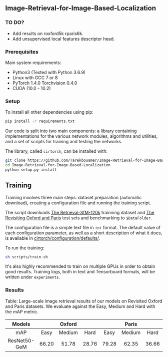 ## Image-Retrieval-for-Image-Based-Localization

### TO DO?
* Add results on roxford5k rparis6k.
* Add unsupervised local features descriptor head.

### Prerequisites
Main system requirements:
* Python3 (Tested with Python 3.6.9)
* Linux with GCC 7 or 8
* PyTorch 1.4.0 Torchvision 0.4.0
* CUDA (10.0 - 10.2)

### Setup

To install all other dependencies using pip:

```bash
pip install -r requirements.txt
```

Our code is split into two main components: a library containing implementations for the various network modules,
algorithms and utilities, and a set of scripts for training and testing the networks.

The library, called `cirtorch`, can be installed with:
```bash
git clone https://github.com/Tarekbouamer/Image-Retrieval-for-Image-Based-Localization.git
cd Image-Retrieval-for-Image-Based-Localization
python setup.py install
```

## Training

Training involves three main steps: dataset preparation (automatic download), creating a configuration file and running the training
script.

The script downloads [The Retrieval-SfM-120k](https://arxiv.org/abs/1711.02512) trainning dataset and [The Revisiting Oxford and Paris](https://github.com/filipradenovic/revisitop) test sets and benchmarking to `$DataFolder`.

The configuration file is a simple text file in `ini` format. The default value of each configuration parameter, as well as a short description of what it does, is available in
[cirtorch/configuration/defaults/](cirtorch/configuration/defaults/).

To run the training:
```bash
sh scripts/train.sh 
```

It's also highly recommended to train on multiple GPUs in order to obtain good results.
Training logs, both in text and Tensorboard formats, will be written under `experiments`.


### Results
Table: Large-scale image retrieval results of our models on Revisited Oxford and Paris datasets. 
We evaluate against the Easy, Medium and Hard with the mAP metric.

  | Models       |        | Oxford |        |        | Paris  |        | Download |
  |:------------:|:------:|:------:|:------:|:------:|:------:|:------:|:---------|
  |   mAP        | Easy   | Medium | Hard   | Easy   | Medium | Hard   |          |
  | ResNet50-GeM | 66.20  | 51.78  | 28.76  | 79.28  | 62.35  | 36.66  |[resnet50](https://drive.google.com/file/d/1mZpzcAHLFkeKLKROC4ljT7kuy0AUh6WV/view?usp=sharing)|
